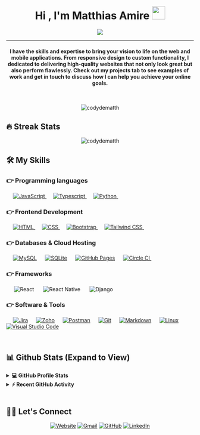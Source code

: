 <h1 align="center">Hi , I'm Matthias Amire <img src="https://media.giphy.com/media/hvRJCLFzcasrR4ia7z/giphy.gif" width="35"></h1>
<p align="center">
 <a href="https://github.com/codydematth/readme-typing-svg"><img src="https://readme-typing-svg.herokuapp.com?lines=Software+Developer;React+Developer;React+Native+Developer;Django+Developer&center=true&width=500&height=50&font=georgia"></a>
</p>
<hr/>
<h4 align="center">  I have the skills and expertise to bring your vision to life on the
            web and mobile applications. From responsive design to custom functionality,
            I dedicated to delivering high-quality websites that not only look
            great but also perform flawlessly. Check out my projects tab to see
            examples of work and get in touch to discuss how I can help you
            achieve your online goals.</h4>
<br>
<p align="center"> <img src="https://komarev.com/ghpvc/?username=codydematth&label=Matthias's%20Profile%20Views%20&color=dc143c&style=plastic" alt="codydematth" /> </p>

## 🔥 Streak Stats

<p align="center"><img align="center" src="https://github-readme-streak-stats.herokuapp.com/?user=codydematth&theme=algolia" alt="codydematth" /></p>

## 🛠️ My Skills

### 👉 Programming languages

<p align="left"> 
  &emsp;
  <a href="https://developer.mozilla.org/en-US/docs/Web/JavaScript" target="_blank"> 
     <img alt="JavaScript" src="https://img.shields.io/badge/JavaScript%20-%23F7DF1E.svg?logo=javascript&logoColor=black">
   </a>
  &emsp;
  <a href="https://www.typescriptlang.org/" target="_blank"> 
     <img alt="Typescript" src="https://img.shields.io/badge/Typescript%20-3178c6.svg?logo=typescript&logoColor=white">
   
  </a>
  &emsp;
   <a href="https://www.python.org" target="_blank">
    <img alt="Python" src="https://img.shields.io/badge/Python%20-%2314354C.svg?logo=python&logoColor=white">
  </a>
&emsp; 
</p>

### 👉 Frontend Development

<p align="left"> 
  &emsp; 
  <a href="https://www.w3.org/html/" target="_blank"> 
   <img alt="HTML" src="https://img.shields.io/badge/HTML5%20-%23E34F26.svg?logo=html5&logoColor=white">
  </a>   
  &emsp;
  <a href="https://www.w3schools.com/css/" target="_blank">
    <img alt="CSS" src="https://img.shields.io/badge/CSS%20-%231572B6.svg?logo=css3&logoColor=white">
  </a> 
   &emsp;
  <a href="https://getbootstrap.com" target="_blank"> 
    <img alt="Bootstrap" src="https://img.shields.io/badge/Bootstrap-%23563D7C.svg?style=flat&logo=bootstrap&logoColor=white"/>
  </a>
    &emsp;
  <a href="https://tailwindcss.com/" target="_blank"> 
    <img alt="Tailwind CSS" src="https://img.shields.io/badge/Tailwind%20CSS%20-0ea5e9.svg?logo=tailwindcss&logoColor=white"/>
  </a>
&emsp; 
</p>

### 👉 Databases & Cloud Hosting

<p align="left">
  &emsp;
    <a href="https://www.mysql.com/"><img alt="MySQL" src="https://img.shields.io/badge/MySQL-00000F?style=flat&logo=mysql&logoColor=white"></a>
  &emsp;
    <a href="https://www.sqlite.org/"><img alt="SQLite" src ="https://img.shields.io/badge/SQLite-07405E?style=flat&logo=sqlite&logoColor=white"/></a>
  &emsp;
    <a href="https://www.github.com"><img alt="GitHub Pages" src="https://img.shields.io/badge/GitHub%20Pages-%23327FC7.svg?style=flat&logo=github&logoColor=white"></a>
  &emsp;
    <a href="https://circleci.com/">
    <img alt="Circle CI" src="https://img.shields.io/badge/CircleCI%20-000000.svg?logo=circleci&logoColor=white">
    </a>  
  &emsp;
</p>

### 👉 Frameworks
<p align="left">

&emsp;&ensp;![React](https://img.shields.io/badge/React%20-58c4dc.svg?logo=react&logoColor=white)
&emsp;&ensp;![React Native](https://img.shields.io/badge/React%20Native%20-58c4dc.svg?logo=react&logoColor=white)
&emsp;&ensp;![Django](https://img.shields.io/badge/django-%23092E20.svg?style=flat&logo=django&logoColor=white)
</p>


### 👉 Software & Tools

<p>
  &emsp;
    <a href="#"><img alt="Jira" src="https://img.shields.io/badge/Jira%20-1868db.svg?logo=jira&logoColor=white"></a>
  &emsp;
  <a href="#"><img alt="Zoho" src="https://www.zohowebstatic.com/sites/zweb/images/zoho_general_pages/zohologowhitebg.svg"></a>
  &emsp;
<a href="#"><img alt="Postman" src="https://img.shields.io/badge/Postman-FF6C37?style=flat&logo=postman&logoColor=white"></a>
  &emsp;
    <a href="#"><img alt="Git" src="https://img.shields.io/badge/Git%20-%23F05033.svg?logo=git&logoColor=white"></a>
&emsp;
    <a href="#"><img alt="Markdown" src="https://img.shields.io/badge/Markdown-000000?style=flate&logo=markdown&logoColor=white"></a>
  &emsp;
    <a href="#"><img alt="Linux" src="https://img.shields.io/badge/Linux-FCC624?style=flat&logo=linux&logoColor=black"></a>
  &emsp;
    <a href="#"><img alt="Visual Studio Code" src="https://img.shields.io/badge/Visual%20Studio%20Code-0078d7.svg?logo=visual-studio-code&logoColor=white"></a>
 &emsp; 
</p>

<br/>

## 📊 Github Stats (Expand to View)

<details> 
  <summary><b>💻 GitHub Profile Stats</b></summary>
  <br/>
  <p align="center">
    <a href="https://github.com/codydematth"><img align="center" src="https://github-readme-stats.vercel.app/api?username=codydematth&show_icons=true&locale=en&theme=algolia" alt="codydematth" height="192px"/></a>
	</p>
	<p  align="center">
	  <img src="https://github-readme-stats.vercel.app/api/top-langs?username=codydematth&show_icons=true&locale=en&layout=compact&theme=algolia" alt="codydematth" height="192px"/>
	</p>
  <br/>
  <b>Note:</b> Top languages is only a metric of the languages my public code consists of and doesn't reflect experience or skill level.
  </p>
</details>

<details>
  <summary><b>⚡ Recent GitHub Activity</b></summary>
  <br/>
	<a href="https://github.com/codydematth"><img alt="Matthias's Activity Graph" src="https://github-readme-activity-graph.vercel.app/graph?username=codydematth&custom_title=Matthias's%20Contribution%20Graph&theme=react-dark" /></a>
  <br/>

</details>

<br/>

## 🙋‍♀️ Let's Connect

<p align="center">
  <a href="https://v2-codydematth.netlify.app/"><img src="https://img.icons8.com/bubbles/50/000000/web.png" alt="Website"/></a>
	<a href="mailto:codydematth@gmail.com"><img src="https://img.icons8.com/bubbles/50/000000/gmail.png" alt="Gmail"/></a>
	<a href="https://github.com/codydematth"><img src="https://img.icons8.com/bubbles/50/000000/github.png" alt="GitHub"/></a>
	<a href="https://www.linkedin.com/in/codydematth/"><img src="https://img.icons8.com/bubbles/50/000000/linkedin.png" alt="LinkedIn"/></a>
	
</p>

